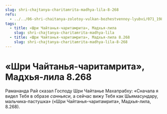 ```yaml
---
slug: shri-chajtanya-charitamrita-madhya-lila-8-268
refs:
  - ../../06-shri-chaitanya-zolotoy-vulkan-bozhestvennoy-lyubvi/071_1981-03-10-b1_sridharmj_shri_chajtanja-olicetvorennaja_krasota_i_ljubov.md
tags:
  - title: «Шри Чайтанья-чаритамрита», Мадхья-лила
    slug: shri-chajtanya-charitamrita-madhya-lila
  - title: «Шри Чайтанья-чаритамрита», Мадхья-лила 8.268
    slug: shri-chajtanya-charitamrita-madhya-lila-8-268
---
```


# «Шри Чайтанья-чаритамрита», Мадхья-лила 8.268

Рамананда Рай сказал Господу Шри Чайтанье Махапрабху: «Сначала я видел Тебя в образе *санньяси*, а сейчас вижу Тебя как Шьямасундару, мальчика-пастушка» («Шри Чайтанья-чаритамрита», Мадхья-лила, 8.268).
